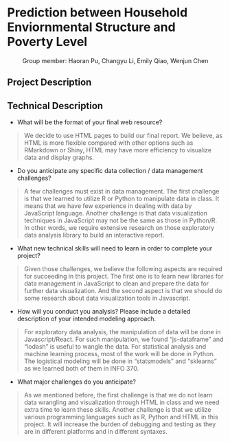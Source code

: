 # Prediction between Household Enviornmental Structure and Poverty Level
<p align="center">
  Group member: Haoran Pu, Changyu Li, Emily Qiao, Wenjun Chen
</p>

## Project Description

## Technical Description

* What will be the format of your final web resource?
> We decide to use HTML pages to build our final report. We believe, as HTML is more flexible compared with other options such as RMarkdown or Shiny, HTML may have more efficiency to visualize data and display graphs.

    
* Do you anticipate any specific data collection / data management challenges?
> A few challenges must exist in data management. The first challenge is that we learned to utilize R or Python to manipulate data in class. It means that we have few experience in dealing with data by JavaScript language. Another challenge is that data visualization techniques in JavaScript may not be the same as those in Python/R. In other words, we require extensive research on those exploratory data analysis library to build an interactive report.

    
* What new technical skills will need to learn in order to complete your project?
> Given those challenges, we believe the following aspects are required for succeeding in this project. The first one is to learn new libraries for data management in JavaScript to clean and prepare the data for further data visualization. And the second aspect is that we should do some research about data visualization tools in Javascript.

    
* How will you conduct you analysis? Please include a detailed description of your intended modeling approach. 
> For exploratory data analysis, the manipulation of data will be done in Javascript/React. For such manipulation, we found “js-dataframe” and “lodash” is useful to wangle the data. For statistical analysis and machine learning process, most of the work will be done in Python. The logistical modeling will be done in “statsmodels” and “sklearns” as we learned both of them in INFO 370.
    
* What major challenges do you anticipate? 
> As we mentioned before, the first challenge is that we do not learn data wrangling and visualization through HTML in class and we need extra time to learn these skills. Another challenge is that we utilize various programming languages such as R, Python and HTML in this project. It will increase the burden of debugging and testing as they are in different platforms and in different syntaxes.